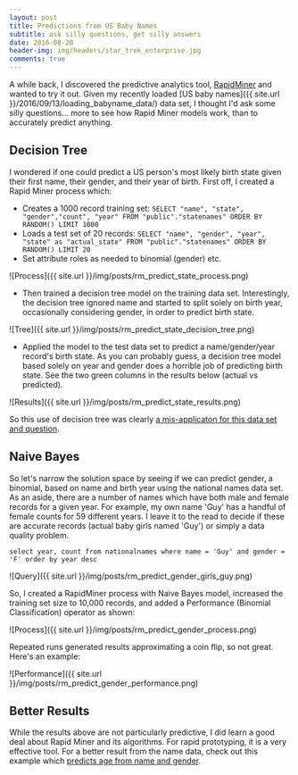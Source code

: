 ```yaml
---
layout: post
title: Predictions from US Baby Names
subtitle: ask silly questions, get silly answers
date: 2016-08-20
header-img: img/headers/star_trek_enterprise.jpg
comments: true
---
```


A while back, I discovered the predictive analytics tool, [RapidMiner](https://rapidminer.com/) and wanted to try it out.  Given my recently loaded [US baby names]({{ site.url }}/2016/09/13/loading_babyname_data/) data set, I thought I'd ask some silly questions... more to see how Rapid Miner models work, than to accurately predict anything. 

## Decision Tree

I wondered if one could predict a US person's most likely birth state given their first name, their gender, and their year of birth. First off, I created a Rapid Miner process which:

* Creates a 1000 record training set:  ```SELECT "name", "state", "gender","count", "year" FROM "public"."statenames" ORDER BY RANDOM() LIMIT 1000```
* Loads a test set of 20 records: ```SELECT "name", "gender", "year", "state" as "actual_state" FROM "public"."statenames" ORDER BY RANDOM() LIMIT 20```
* Set attribute roles as needed to binomial (gender) etc.

![Process]({{ site.url }}/img/posts/rm_predict_state_process.png)

* Then trained a decision tree model on the training data set.  Interestingly, the decision tree ignored name and started to split solely on birth year, occasionally considering gender, in order to predict birth state.

![Tree]({{ site.url }}/img/posts/rm_predict_state_decision_tree.png)

* Applied the model to the test data set to predict a name/gender/year record's birth state.  As you can probably guess, a decision tree model based solely on year and gender does a horrible job of predicting birth state.  See the two green columns in the results below (actual vs predicted).

![Results]({{ site.url }}/img/posts/rm_predict_state_results.png)

So this use of decision tree was clearly [a mis-applicaton for this data set and question](http://community.rapidminer.com/t5/RapidMiner-Studio/Predictions-based-on-US-baby-names-data/m-p/33430/highlight/true#M23651).


## Naive Bayes

So let's narrow the solution space by seeing if we can predict gender, a binomial, based on name and birth year using the national names data set.  As an aside, there are a number of names which have both male and female records for a given year.  For example, my own name 'Guy' has a handful of female counts for 59 different years.  I leave it to the read to decide if these are accurate records (actual baby girls named 'Guy') or simply a data quality problem.

```select year, count from nationalnames where name = 'Guy' and gender = 'F' order by year desc```

![Query]({{ site.url }}/img/posts/rm_predict_gender_girls_guy.png)

So, I created a RapidMiner process with Naive Bayes model, increased the training set size to 10,000 records, and added a Performance (Binomial Classification) operator as shown:

![Process]({{ site.url }}/img/posts/rm_predict_gender_process.png)

Repeated runs generated results approximating a coin flip, so not great.  Here's an example:

![Performance]({{ site.url }}/img/posts/rm_predict_gender_performance.png)


## Better Results

While the results above are not particularly predictive, I did learn a good deal about Rapid Miner and its algorithms.  For rapid prototyping, it is a very effective tool.  For a better result from the name data, check out this example which [predicts age from name and gender](http://www.randalolson.com/2015/08/13/can-the-name-age-calculator-guess-how-old-you-are/).